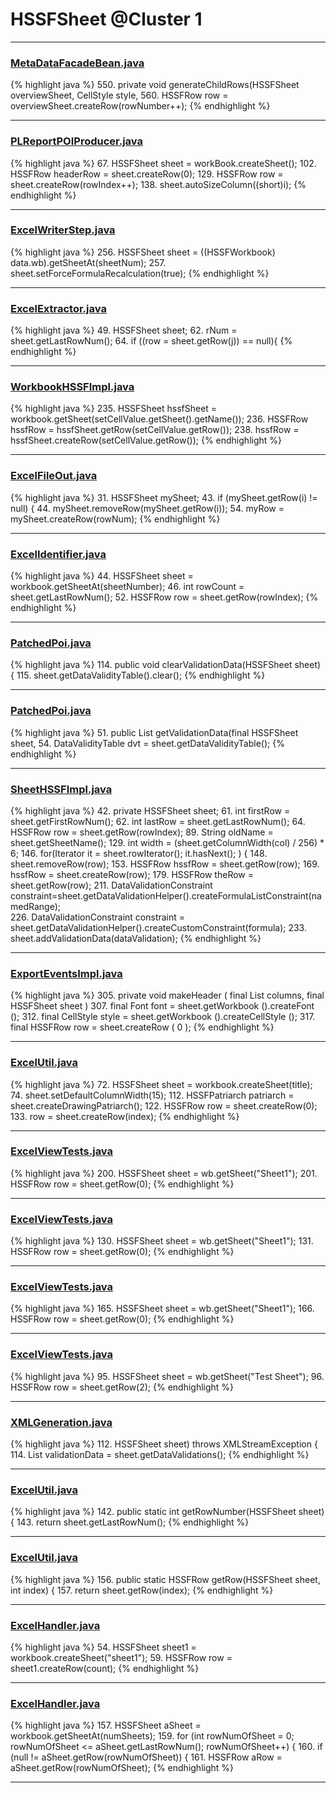 # HSSFSheet @Cluster 1

***

### [MetaDataFacadeBean.java](https://searchcode.com/codesearch/view/39694405/)
{% highlight java %}
550. private void generateChildRows(HSSFSheet overviewSheet, CellStyle style,
560.     HSSFRow row = overviewSheet.createRow(rowNumber++);
{% endhighlight %}

***

### [PLReportPOIProducer.java](https://searchcode.com/codesearch/view/43507470/)
{% highlight java %}
67. HSSFSheet sheet = workBook.createSheet();
102. HSSFRow headerRow = sheet.createRow(0);
129.   HSSFRow row = sheet.createRow(rowIndex++);
138.     sheet.autoSizeColumn((short)i);
{% endhighlight %}

***

### [ExcelWriterStep.java](https://searchcode.com/codesearch/view/42462258/)
{% highlight java %}
256. HSSFSheet sheet = ((HSSFWorkbook) data.wb).getSheetAt(sheetNum);
257. sheet.setForceFormulaRecalculation(true);
{% endhighlight %}

***

### [ExcelExtractor.java](https://searchcode.com/codesearch/view/48925127/)
{% highlight java %}
49. HSSFSheet sheet;
62.   rNum = sheet.getLastRowNum();
64.     if ((row = sheet.getRow(j)) == null){
{% endhighlight %}

***

### [WorkbookHSSFImpl.java](https://searchcode.com/codesearch/view/72854626/)
{% highlight java %}
235. HSSFSheet hssfSheet = workbook.getSheet(setCellValue.getSheet().getName());
236. HSSFRow hssfRow = hssfSheet.getRow(setCellValue.getRow());
238.     hssfRow = hssfSheet.createRow(setCellValue.getRow());
{% endhighlight %}

***

### [ExcelFileOut.java](https://searchcode.com/codesearch/view/35739735/)
{% highlight java %}
31. HSSFSheet mySheet;
43.       if (mySheet.getRow(i) != null) {
44.         mySheet.removeRow(mySheet.getRow(i));
54.       myRow = mySheet.createRow(rowNum);
{% endhighlight %}

***

### [ExcelIdentifier.java](https://searchcode.com/codesearch/view/52992680/)
{% highlight java %}
44. HSSFSheet sheet = workbook.getSheetAt(sheetNumber);
46. int rowCount = sheet.getLastRowNum();
52.     HSSFRow row = sheet.getRow(rowIndex);
{% endhighlight %}

***

### [PatchedPoi.java](https://searchcode.com/codesearch/view/72854649/)
{% highlight java %}
114. public void clearValidationData(HSSFSheet sheet) {
115.   sheet.getDataValidityTable().clear();
{% endhighlight %}

***

### [PatchedPoi.java](https://searchcode.com/codesearch/view/72854649/)
{% highlight java %}
51. public List<HSSFDataValidation> getValidationData(final HSSFSheet sheet,
54.   DataValidityTable dvt = sheet.getDataValidityTable();
{% endhighlight %}

***

### [SheetHSSFImpl.java](https://searchcode.com/codesearch/view/72854680/)
{% highlight java %}
42. private HSSFSheet sheet;
61.   int firstRow = sheet.getFirstRowNum();
62.   int lastRow = sheet.getLastRowNum();
64.     HSSFRow row = sheet.getRow(rowIndex);
89.     String oldName = sheet.getSheetName();
129.     int width = (sheet.getColumnWidth(col) / 256) * 6;
146.     for(Iterator<Row> it = sheet.rowIterator(); it.hasNext(); ) {
148.         sheet.removeRow(row);
153.     HSSFRow hssfRow = sheet.getRow(row);
169.         hssfRow = sheet.createRow(row);
179.     HSSFRow theRow = sheet.getRow(row);
211.   DataValidationConstraint constraint=sheet.getDataValidationHelper().createFormulaListConstraint(namedRange);      
226.   DataValidationConstraint constraint = sheet.getDataValidationHelper().createCustomConstraint(formula);
233.   sheet.addValidationData(dataValidation);
{% endhighlight %}

***

### [ExportEventsImpl.java](https://searchcode.com/codesearch/view/122444114/)
{% highlight java %}
305. private void makeHeader ( final List<Field> columns, final HSSFSheet sheet )
307.     final Font font = sheet.getWorkbook ().createFont ();
312.     final CellStyle style = sheet.getWorkbook ().createCellStyle ();
317.     final HSSFRow row = sheet.createRow ( 0 );
{% endhighlight %}

***

### [ExcelUtil.java](https://searchcode.com/codesearch/view/73315299/)
{% highlight java %}
72. HSSFSheet sheet = workbook.createSheet(title);
74. sheet.setDefaultColumnWidth(15);
112. HSSFPatriarch patriarch = sheet.createDrawingPatriarch();
122. HSSFRow row = sheet.createRow(0);
133.   row = sheet.createRow(index);
{% endhighlight %}

***

### [ExcelViewTests.java](https://searchcode.com/codesearch/view/72414056/)
{% highlight java %}
200. HSSFSheet sheet = wb.getSheet("Sheet1");
201. HSSFRow row = sheet.getRow(0);
{% endhighlight %}

***

### [ExcelViewTests.java](https://searchcode.com/codesearch/view/72414056/)
{% highlight java %}
130. HSSFSheet sheet = wb.getSheet("Sheet1");
131. HSSFRow row = sheet.getRow(0);
{% endhighlight %}

***

### [ExcelViewTests.java](https://searchcode.com/codesearch/view/72414056/)
{% highlight java %}
165. HSSFSheet sheet = wb.getSheet("Sheet1");
166. HSSFRow row = sheet.getRow(0);
{% endhighlight %}

***

### [ExcelViewTests.java](https://searchcode.com/codesearch/view/72414056/)
{% highlight java %}
95. HSSFSheet sheet = wb.getSheet("Test Sheet");
96. HSSFRow row = sheet.getRow(2);
{% endhighlight %}

***

### [XMLGeneration.java](https://searchcode.com/codesearch/view/110498474/)
{% highlight java %}
112. HSSFSheet sheet) throws XMLStreamException {
114. List<HSSFDataValidation> validationData = sheet.getDataValidations();
{% endhighlight %}

***

### [ExcelUtil.java](https://searchcode.com/codesearch/view/71407799/)
{% highlight java %}
142. public static int getRowNumber(HSSFSheet sheet) {
143.     return sheet.getLastRowNum();
{% endhighlight %}

***

### [ExcelUtil.java](https://searchcode.com/codesearch/view/71407799/)
{% highlight java %}
156. public static HSSFRow getRow(HSSFSheet sheet, int index) {
157.     return sheet.getRow(index);
{% endhighlight %}

***

### [ExcelHandler.java](https://searchcode.com/codesearch/view/71586384/)
{% highlight java %}
54. HSSFSheet sheet1 = workbook.createSheet("sheet1");
59.     HSSFRow row = sheet1.createRow(count); 
{% endhighlight %}

***

### [ExcelHandler.java](https://searchcode.com/codesearch/view/71586384/)
{% highlight java %}
157. HSSFSheet aSheet = workbook.getSheetAt(numSheets);
159. for (int rowNumOfSheet = 0; rowNumOfSheet <= aSheet.getLastRowNum(); rowNumOfSheet++) {
160.   if (null != aSheet.getRow(rowNumOfSheet)) {
161.     HSSFRow aRow = aSheet.getRow(rowNumOfSheet);
{% endhighlight %}

***

